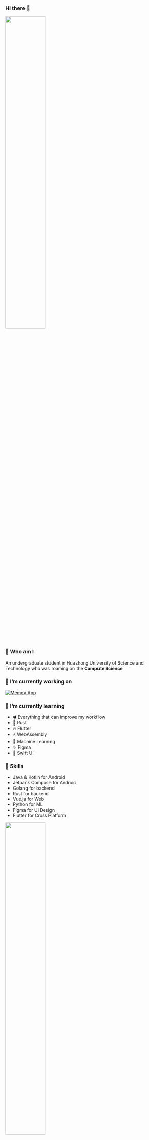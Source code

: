 ### Hi there 👋  
<img width="50%" align="center" src="https://github-readme-stats.vercel.app/api?username=ThankRain&show_icons=true&theme=default&hide_border=false&count_private=true"></img>


### 🙌 Who am I
An undergraduate student in Huazhong University of Science and Technology who was roaming on the **Compute Science**


### 🔭 I’m currently working on

[![Memox App](https://github-readme-stats.vercel.app/api/pin?username=ThankRain&repo=simplefs&show_owner=true)](https://github.com/ThankRain/simplefs)

### 🌱 I’m currently learning
- 🍀 Everything that can improve my workflow
- 🦀 Rust
- 🔥 Flutter
- ⚡ WebAssembly
- 👋 Machine Learning
- ✨ Figma
- 🍉 Swift UI


### 🍭 Skills
- Java & Kotlin for Android
- Jetpack Compose for Android
- Golang for backend
- Rust for backend
- Vue.js for Web
- Python for ML
- Figma for UI Design
- Flutter for Cross Platform
<img width="50%" src="https://github-readme-stats.vercel.app/api/top-langs/?username=ThankRain&langs_count=5&show_icons=true&theme=default&layout=compact&hide=Jupyter+Notebook,javascript,C%2B%2B,HTML,Python,SCSS,TypeScript,Cmake" />

